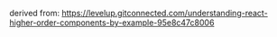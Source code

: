 derived from: https://levelup.gitconnected.com/understanding-react-higher-order-components-by-example-95e8c47c8006
